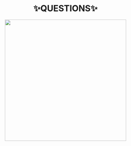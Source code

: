 <h1 align="center">✨QUESTIONS✨</h1>

<div align="center">
  <img height="400" src="https://i.ibb.co/W6jLtCP/questions.jpg"  />
</div>





